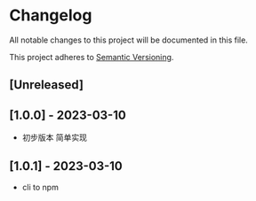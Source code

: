# Changelog

All notable changes to this project will be documented in this file.

This project adheres to [Semantic Versioning](https://semver.org).

<!--
Note: In this file, do not use the hard wrap in the middle of a sentence for compatibility with GitHub comment style markdown rendering.
-->

## [Unreleased]

## [1.0.0] - 2023-03-10

- 初步版本 简单实现 

## [1.0.1] - 2023-03-10

- cli to npm
